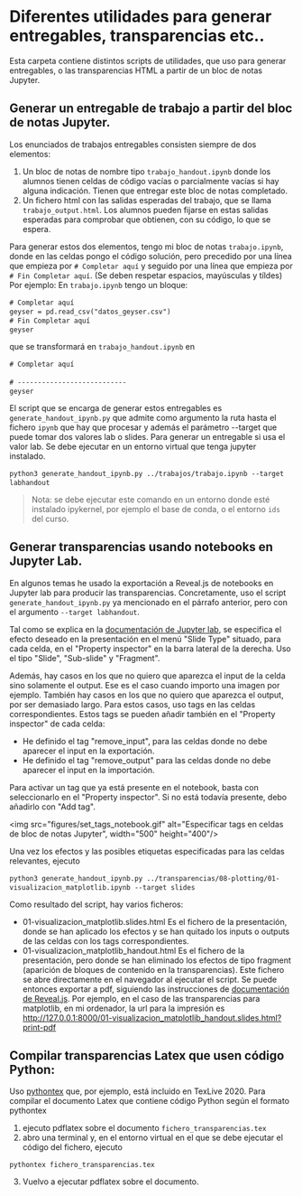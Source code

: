 # Diferentes utilidades para generar entregables, transparencias etc..
Esta carpeta contiene distintos scripts de utilidades, que uso para generar entregables, o las transparencias HTML a partir de un bloc de notas Jupyter.

## Generar un entregable de trabajo a partir del bloc de notas Jupyter.

Los enunciados de trabajos entregables consisten siempre de dos elementos:
1. Un bloc de notas de nombre tipo `trabajo_handout.ipynb` donde los alumnos tienen celdas de código vacías o parcialmente vacías si hay alguna indicación. Tienen que entregar este bloc de notas completado.
2. Un fichero html con las salidas esperadas del trabajo, que se llama `trabajo_output.html`. Los alumnos pueden fijarse en estas salidas esperadas para comprobar que obtienen, con su código, lo que se espera.

Para generar estos dos elementos, tengo mi bloc de notas `trabajo.ipynb`, donde en las celdas pongo el código solución, pero precedido por una línea que empieza por `# Completar aquí` y seguido por una línea que empieza por `# Fin Completar aquí`. (Se deben respetar espacios, mayúsculas y tíldes) 
Por ejemplo:
En `trabajo.ipynb` tengo un bloque:
```
# Completar aquí
geyser = pd.read_csv("datos_geyser.csv")
# Fin Completar aquí
geyser
```

que se transformará en `trabajo_handout.ipynb` en
```
# Completar aquí

# ---------------------------
geyser
```

El script que se encarga de generar estos entregables es `generate_handout_ipynb.py` que admite como argumento la ruta hasta el fichero `ipynb` que hay que procesar y además el parámetro --target que puede tomar dos valores lab o slides. Para generar un entregable si usa el valor lab.
Se debe ejecutar en un entorno virtual que tenga jupyter instalado.

```
python3 generate_handout_ipynb.py ../trabajos/trabajo.ipynb --target labhandout
```

> Nota: se debe ejecutar este comando en un entorno donde esté instalado ipykernel, por ejemplo el base de conda, o el entorno `ids` del curso.

## Generar transparencias usando notebooks en Jupyter Lab.

En algunos temas he usado la exportación a Reveal.js de notebooks en Jupyter lab para producir las transparencias. Concretamente, uso el script `generate_handout_ipynb.py` ya mencionado en el párrafo anterior, pero con el argumento `--target labhandout`.

Tal como se explica en la [documentación de Jupyter lab](https://jupyterlab.readthedocs.io/en/stable/user/export.html#reveal-js-slides), se especifica el efecto deseado en la presentación en el menú "Slide Type" situado, para cada celda, en el "Property inspector" en la barra lateral de la derecha. Uso el tipo "Slide", "Sub-slide" y "Fragment".

Además, hay casos en los que no quiero que aparezca el input de la celda sino solamente el output. Ese es el caso cuando importo una imagen por ejemplo. También hay casos en los que no quiero que aparezca el output, por ser demasiado largo. Para estos casos, uso tags en las celdas correspondientes. Estos tags se pueden añadir también en el "Property inspector" de cada celda:

- He definido el tag "remove_input", para las celdas donde no debe aparecer el input en la exportación.
- He definido el tag "remove_output" para las celdas donde no debe aparecer el input en la importación.

Para activar un tag que ya está presente en el notebook, basta con seleccionarlo en el "Property inspector". Si no está todavía presente, debo añadirlo con "Add tag".

<img src="figures/set_tags_notebook.gif" alt="Especificar tags en celdas de bloc de notas Jupyter", width="500" height="400"/>

Una vez los efectos y las posibles etiquetas especificadas para las celdas relevantes, ejecuto

```
python3 generate_handout_ipynb.py ../transparencias/08-plotting/01-visualizacion_matplotlib.ipynb --target slides
```

Como resultado del script, hay varios ficheros:
- 01-visualizacion_matplotlib.slides.html
Es el fichero de la presentación, donde se han aplicado los efectos y se han quitado los inputs o outputs de las celdas con los tags correspondientes.
- 01-visualizacion_matplotlib_handout.html
Es el fichero de la presentación, pero donde se han eliminado los efectos de tipo fragment (aparición de bloques de contenido en la transparencias).
Este fichero se abre directamente en el navegador al ejecutar el script. Se puede entonces exportar a pdf, siguiendo las instrucciones de [documentación de Reveal.js](https://revealjs.com/pdf-export/). Por ejemplo, en el caso de las transparencias para matplotlib, en mi ordenador, la url para la impresión es http://127.0.0.1:8000/01-visualizacion_matplotlib_handout.slides.html?print-pdf 

## Compilar transparencias Latex que usen código Python:

Uso [pythontex](https://www.ctan.org/pkg/pythontex) que, por ejemplo, está incluido en TexLive 2020. Para compilar el documento Latex que contiene código Python según el formato pythontex
1. ejecuto pdflatex sobre el documento `fichero_transparencias.tex`
2. abro una terminal y, en el entorno virtual en el que se debe ejecutar el código del fichero, ejecuto
``` 
pythontex fichero_transparencias.tex
```
3. Vuelvo a ejecutar pdflatex sobre el documento.

